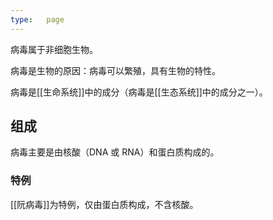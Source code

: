 ```yaml
---
type:   page
---
```


病毒属于非细胞生物。

病毒是生物的原因：病毒可以繁殖，具有生物的特性。

病毒是[[生命系统]]中的成分（病毒是[[生态系统]]中的成分之一）。

## 组成

病毒主要是由核酸（DNA 或 RNA）和蛋白质构成的。

### 特例

[[阮病毒]]为特例，仅由蛋白质构成，不含核酸。